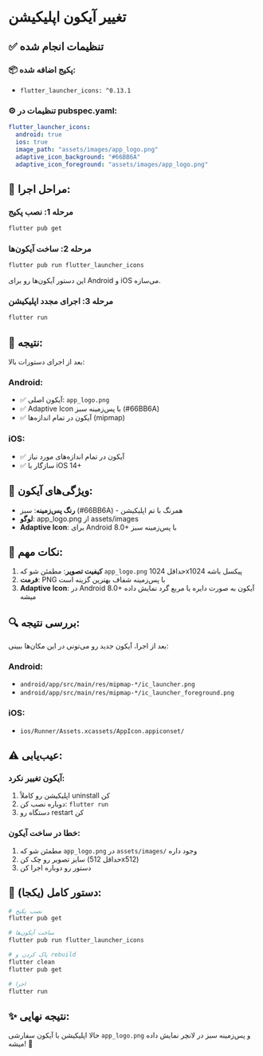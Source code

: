 # تغییر آیکون اپلیکیشن

## ✅ تنظیمات انجام شده

### 📦 پکیج اضافه شده:
- `flutter_launcher_icons: ^0.13.1`

### ⚙️ تنظیمات در pubspec.yaml:
```yaml
flutter_launcher_icons:
  android: true
  ios: true
  image_path: "assets/images/app_logo.png"
  adaptive_icon_background: "#66BB6A"
  adaptive_icon_foreground: "assets/images/app_logo.png"
```

## 🚀 مراحل اجرا:

### مرحله 1: نصب پکیج
```bash
flutter pub get
```

### مرحله 2: ساخت آیکون‌ها
```bash
flutter pub run flutter_launcher_icons
```

این دستور آیکون‌ها رو برای Android و iOS می‌سازه.

### مرحله 3: اجرای مجدد اپلیکیشن
```bash
flutter run
```

## 📱 نتیجه:

بعد از اجرای دستورات بالا:

### Android:
- ✅ آیکون اصلی: `app_logo.png`
- ✅ Adaptive Icon با پس‌زمینه سبز (#66BB6A)
- ✅ آیکون در تمام اندازه‌ها (mipmap)

### iOS:
- ✅ آیکون در تمام اندازه‌های مورد نیاز
- ✅ سازگار با iOS 14+

## 🎨 ویژگی‌های آیکون:

- **رنگ پس‌زمینه**: سبز (#66BB6A) - همرنگ با تم اپلیکیشن
- **لوگو**: app_logo.png از assets/images
- **Adaptive Icon**: برای Android 8.0+ با پس‌زمینه سبز

## 📝 نکات مهم:

1. **کیفیت تصویر**: مطمئن شو که `app_logo.png` حداقل 1024x1024 پیکسل باشه
2. **فرمت**: PNG با پس‌زمینه شفاف بهترین گزینه است
3. **Adaptive Icon**: در Android 8.0+ آیکون به صورت دایره یا مربع گرد نمایش داده میشه

## 🔍 بررسی نتیجه:

بعد از اجرا، آیکون جدید رو می‌تونی در این مکان‌ها ببینی:

### Android:
- `android/app/src/main/res/mipmap-*/ic_launcher.png`
- `android/app/src/main/res/mipmap-*/ic_launcher_foreground.png`

### iOS:
- `ios/Runner/Assets.xcassets/AppIcon.appiconset/`

## ⚠️ عیب‌یابی:

### آیکون تغییر نکرد:
1. اپلیکیشن رو کاملاً uninstall کن
2. دوباره نصب کن: `flutter run`
3. دستگاه رو restart کن

### خطا در ساخت آیکون:
1. مطمئن شو که `app_logo.png` در `assets/images/` وجود داره
2. سایز تصویر رو چک کن (حداقل 512x512)
3. دستور رو دوباره اجرا کن

## 🎯 دستور کامل (یکجا):

```bash
# نصب پکیج
flutter pub get

# ساخت آیکون‌ها
flutter pub run flutter_launcher_icons

# پاک کردن و rebuild
flutter clean
flutter pub get

# اجرا
flutter run
```

## ✨ نتیجه نهایی:

حالا اپلیکیشن با آیکون سفارشی `app_logo.png` و پس‌زمینه سبز در لانچر نمایش داده میشه! 🎉
